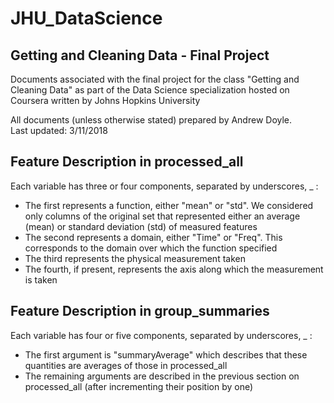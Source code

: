 # JHU_DataScience
## Getting and Cleaning Data - Final Project
Documents associated with the final project for the class "Getting and Cleaning Data" as part of the Data Science specialization hosted on Coursera written by Johns Hopkins University

All documents (unless otherwise stated) prepared by Andrew Doyle.  
Last updated: 3/11/2018  

## Feature Description in processed_all
Each variable has three or four components, separated by underscores, _ :
  * The first represents a function, either "mean" or "std". We considered only columns of the original set that represented either an average (mean) or standard deviation (std) of measured features
  * The second represents a domain, either "Time" or "Freq". This corresponds to the domain over which the function specified 
  * The third represents the physical measurement taken
  * The fourth, if present, represents the axis along which the measurement is taken

## Feature Description in group_summaries
Each variable has four or five components, separated by underscores, _ :
  * The first argument is "summaryAverage" which describes that these quantities are averages of those in processed_all
  * The remaining arguments are described in the previous section on processed_all (after incrementing their position by one)

